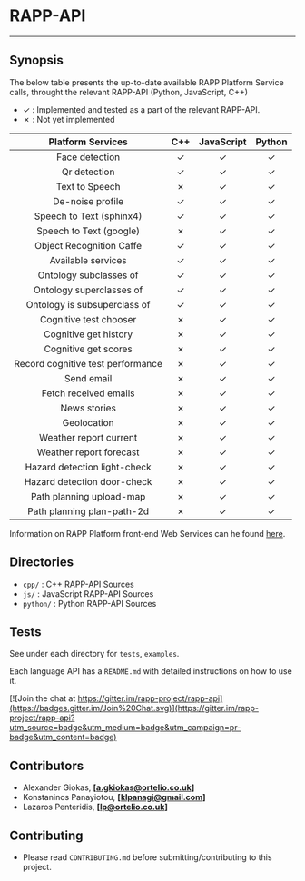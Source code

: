 # RAPP-API
--------------------

## Synopsis

The below table presents the up-to-date available RAPP Platform Service calls, throught the relevant RAPP-API (Python, JavaScript, C++)

- ✓   : Implemented and tested as a part of the relevant RAPP-API.
- ✗   : Not yet implemented

| Platform Services                 | C++      | JavaScript   | Python   |
| :-------------------------------: | :---:    | :----------: | :---:    |
| Face detection                    | ✓        |  ✓           | ✓        |
| Qr detection                      | ✓        |  ✓           | ✓        |
| Text to Speech                    | ✗        |  ✓           | ✓        |
| De-noise profile                  | ✓        |  ✓           | ✓        |
| Speech to Text (sphinx4)          | ✓        |  ✓           | ✓        |
| Speech to Text (google)           | ✗        |  ✓           | ✓        |
| Object Recognition Caffe          | ✓        |  ✓           | ✓        |
| Available services                | ✓        |  ✓           | ✓        |
| Ontology subclasses of            | ✓        |  ✓           | ✓        |
| Ontology superclasses of          | ✓        |  ✓           | ✓        |
| Ontology is subsuperclass of      | ✓        |  ✓           | ✓        |
| Cognitive test chooser            | ✗        |  ✓           | ✓        |
| Cognitive get history             | ✗        |  ✓           | ✓        |
| Cognitive get scores              | ✗        |  ✓           | ✓        |
| Record cognitive test performance | ✗        |  ✓           | ✓        |
| Send email                        | ✗        |  ✓           | ✓        |
| Fetch received emails             | ✗        |  ✓           | ✓        |
| News stories                      | ✗        |  ✓           | ✓        |
| Geolocation                       | ✗        |  ✓           | ✓        |
| Weather report current            | ✗        |  ✓           | ✓        |
| Weather report forecast           | ✗        |  ✓           | ✓        |
| Hazard detection light-check      | ✗        |  ✓           | ✓        |
| Hazard detection door-check       | ✗        |  ✓           | ✓        |
| Path planning upload-map          | ✗        |  ✓           | ✓        |
| Path planning plan-path-2d        | ✗        |  ✓           | ✓        |


Information on RAPP Platform front-end Web Services can he found [here](https://github.com/rapp-project/rapp-platform/tree/master/rapp_web_services/services).

## Directories

- `cpp/`    : C++ RAPP-API Sources
- `js/`     : JavaScript RAPP-API Sources
- `python/` : Python RAPP-API Sources

## Tests

See under each directory for `tests`, `examples`.

Each language API has a `README.md` with detailed instructions on how to use it.

[![Join the chat at https://gitter.im/rapp-project/rapp-api](https://badges.gitter.im/Join%20Chat.svg)](https://gitter.im/rapp-project/rapp-api?utm_source=badge&utm_medium=badge&utm_campaign=pr-badge&utm_content=badge)

## Contributors

- Alexander Giokas, **[a.gkiokas@ortelio.co.uk]**
- Konstaninos Panayiotou, **[klpanagi@gmail.com]**
- Lazaros Penteridis, **[lp@ortelio.co.uk]**

## Contributing

- Please read `CONTRIBUTING.md` before submitting/contributing to this project.

